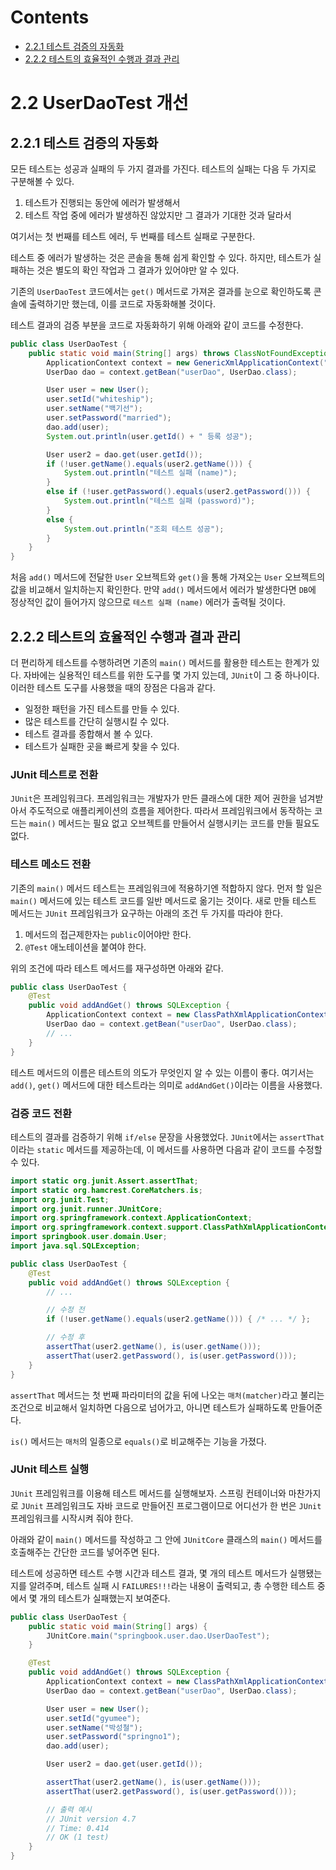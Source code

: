 # Contents

- [2.2.1 테스트 검증의 자동화](#221-테스트-검증의-자동화)
- [2.2.2 테스트의 효율적인 수행과 결과 관리](#222-테스트의-효율적인-수행과-결과-관리)

# 2.2 UserDaoTest 개선

## 2.2.1 테스트 검증의 자동화

모든 테스트는 성공과 실패의 두 가지 결과를 가진다. 테스트의 실패는 다음 두 가지로 구분해볼 수 있다.

1. 테스트가 진행되는 동안에 에러가 발생해서
2. 테스트 작업 중에 에러가 발생하진 않았지만 그 결과가 기대한 것과 달라서

여기서는 첫 번째를 테스트 에러, 두 번째를 테스트 실패로 구분한다.

테스트 중 에러가 발생하는 것은 콘솔을 통해 쉽게 확인할 수 있다. 하지만, 테스트가 실패하는 것은 별도의 확인 작업과 그 결과가 있어야만 알 수 있다.

기존의 `UserDaoTest` 코드에서는 `get()` 메서드로 가져온 결과를 눈으로 확인하도록 콘솔에 출력하기만 했는데, 이를 코드로 자동화해볼 것이다.

테스트 결과의 검증 부분을 코드로 자동화하기 위해 아래와 같이 코드를 수정한다.

```java
public class UserDaoTest {
    public static void main(String[] args) throws ClassNotFoundException, SQLException {
        ApplicationContext context = new GenericXmlApplicationContext("applicationContext.xml");
        UserDao dao = context.getBean("userDao", UserDao.class);

        User user = new User();
        user.setId("whiteship");
        user.setName("백기선");
        user.setPassword("married");
        dao.add(user);
        System.out.println(user.getId() + " 등록 성공");

        User user2 = dao.get(user.getId());
        if (!user.getName().equals(user2.getName())) {
            System.out.println("테스트 실패 (name)");
        }
        else if (!user.getPassword().equals(user2.getPassword())) {
            System.out.println("테스트 실패 (password)");
        }
        else {
            System.out.println("조회 테스트 성공");
        }
    }
}
```

처음 `add()` 메서드에 전달한 `User` 오브젝트와 `get()`을 통해 가져오는 `User` 오브젝트의 값을 비교해서 일치하는지 확인한다. 만약 `add()` 메서드에서 에러가 발생한다면 `DB`에 정상적인 값이 들어가지 않으므로 `테스트 실패 (name)` 에러가 출력될 것이다.

## 2.2.2 테스트의 효율적인 수행과 결과 관리

더 편리하게 테스트를 수행하려면 기존의 `main()` 메서드를 활용한 테스트는 한계가 있다. 자바에는 실용적인 테스트를 위한 도구를 몇 가지 있는데, `JUnit`이 그 중 하나이다. 이러한 테스트 도구를 사용했을 때의 장점은 다음과 같다.

- 일정한 패턴을 가진 테스트를 만들 수 있다.
- 많은 테스트를 간단히 실행시킬 수 있다.
- 테스트 결과를 종합해서 볼 수 있다.
- 테스트가 실패한 곳을 빠르게 찾을 수 있다.

### JUnit 테스트로 전환

`JUnit`은 프레임워크다. 프레임워크는 개발자가 만든 클래스에 대한 제어 권한을 넘겨받아서 주도적으로 애플리케이션의 흐름을 제어한다. 따라서 프레임워크에서 동작하는 코드는 `main()` 메서드는 필요 없고 오브젝트를 만들어서 실행시키는 코드를 만들 필요도 없다.

### 테스트 메소드 전환

기존의 `main()` 메서드 테스트는 프레임워크에 적용하기엔 적합하지 않다. 먼저 할 일은 `main()` 메서드에 있는 테스트 코드를 일반 메서드로 옮기는 것이다. 새로 만들 테스트 메서드는 `JUnit` 프레임워크가 요구하는 아래의 조건 두 가지를 따라야 한다.

1. 메서드의 접근제한자는 `public`이어야만 한다.
2. `@Test` 애노테이션을 붙여야 한다.

위의 조건에 따라 테스트 메서드를 재구성하면 아래와 같다.

```java
public class UserDaoTest {
    @Test
    public void addAndGet() throws SQLException {
        ApplicationContext context = new ClassPathXmlApplicationContext("applicationContext.xml");
        UserDao dao = context.getBean("userDao", UserDao.class);
        // ...
    }
}
```

테스트 메서드의 이름은 테스트의 의도가 무엇인지 알 수 있는 이름이 좋다. 여기서는 `add()`, `get()` 메서드에 대한 테스트라는 의미로 `addAndGet()`이라는 이름을 사용했다.

### 검증 코드 전환

테스트의 결과를 검증하기 위해 `if/else` 문장을 사용했었다. `JUnit`에서는 `assertThat`이라는 `static` 메서드를 제공하는데, 이 메서드를 사용하면 다음과 같이 코드를 수정할 수 있다.

```java
import static org.junit.Assert.assertThat;
import static org.hamcrest.CoreMatchers.is;
import org.junit.Test;
import org.junit.runner.JUnitCore;
import org.springframework.context.ApplicationContext;
import org.springframework.context.support.ClassPathXmlApplicationContext;
import springbook.user.domain.User;
import java.sql.SQLException;

public class UserDaoTest {
    @Test
    public void addAndGet() throws SQLException {
        // ...

        // 수정 전
        if (!user.getName().equals(user2.getName())) { /* ... */ };

        // 수정 후
        assertThat(user2.getName(), is(user.getName()));
        assertThat(user2.getPassword(), is(user.getPassword()));
    }
}
```

`assertThat` 메서드는 첫 번째 파라미터의 값을 뒤에 나오는 `매처(matcher)`라고 불리는 조건으로 비교해서 일치하면 다음으로 넘어가고, 아니면 테스트가 실패하도록 만들어준다.

`is()` 메서드는 `매처`의 일종으로 `equals()`로 비교해주는 기능을 가졌다.

### JUnit 테스트 실행

`JUnit` 프레임워크를 이용해 테스트 메서드를 실행해보자. 스프링 컨테이너와 마찬가지로 `JUnit` 프레임워크도 자바 코드로 만들어진 프로그램이므로 어디선가 한 번은 `JUnit` 프레임워크를 시작시켜 줘야 한다.

아래와 같이 `main()` 메서드를 작성하고 그 안에 `JUnitCore` 클래스의 `main()` 메서드를 호출해주는 간단한 코드를 넣어주면 된다.

테스트에 성공하면 테스트 수행 시간과 테스트 결과, 몇 개의 테스트 메서드가 실행됐는지를 알려주며, 테스트 실패 시 `FAILURES!!!`라는 내용이 출력되고, 총 수행한 테스트 중에서 몇 개의 테스트가 실패했는지 보여준다.

```java
public class UserDaoTest {
    public static void main(String[] args) {
        JUnitCore.main("springbook.user.dao.UserDaoTest");
    }

    @Test
    public void addAndGet() throws SQLException {
        ApplicationContext context = new ClassPathXmlApplicationContext("applicationContext.xml");
        UserDao dao = context.getBean("userDao", UserDao.class);

        User user = new User();
        user.setId("gyumee");
        user.setName("박성철");
        user.setPassword("springno1");
        dao.add(user);

        User user2 = dao.get(user.getId());

        assertThat(user2.getName(), is(user.getName()));
        assertThat(user2.getPassword(), is(user.getPassword()));

        // 출력 예시
        // JUnit version 4.7
        // Time: 0.414
        // OK (1 test)
    }
}
```
